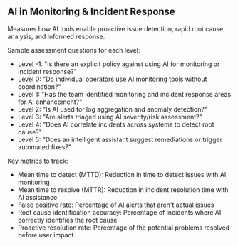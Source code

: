 ## AI in Monitoring & Incident Response

Measures how AI tools enable proactive issue detection, rapid root cause analysis, and informed response.

Sample assessment questions for each level:
- Level -1: "Is there an explicit policy against using AI for monitoring or incident response?"
- Level 0: "Do individual operators use AI monitoring tools without coordination?"
- Level 1: "Has the team identified monitoring and incident response areas for AI enhancement?"
- Level 2: "Is AI used for log aggregation and anomaly detection?"
- Level 3: "Are alerts triaged using AI severity/risk assessment?"
- Level 4: "Does AI correlate incidents across systems to detect root cause?"
- Level 5: "Does an intelligent assistant suggest remediations or trigger automated fixes?"

Key metrics to track:
- Mean time to detect (MTTD): Reduction in time to detect issues with AI monitoring
- Mean time to resolve (MTTR): Reduction in incident resolution time with AI assistance
- False positive rate: Percentage of AI alerts that aren't actual issues
- Root cause identification accuracy: Percentage of incidents where AI correctly identifies the root cause
- Proactive resolution rate: Percentage of the potential problems resolved before user impact
